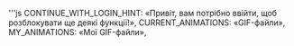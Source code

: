 '''js
CONTINUE_WITH_LOGIN_HINT: «Привіт, вам потрібно ввійти, щоб розблокувати ще деякі функції!»,
CURRENT_ANIMATIONS: «GIF-файли»,
MY_ANIMATIONS: «Мої GIF-файли»,
```
